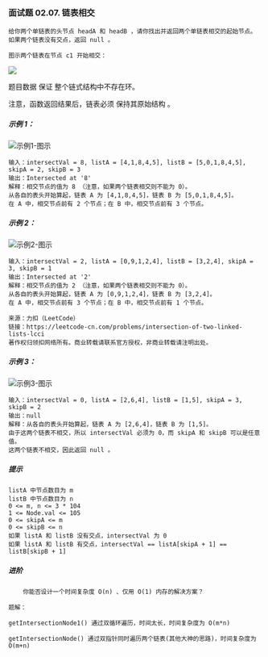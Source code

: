 
### 面试题 02.07. 链表相交

```text
给你两个单链表的头节点 headA 和 headB ，请你找出并返回两个单链表相交的起始节点。如果两个链表没有交点，返回 null 。

图示两个链表在节点 c1 开始相交：

```

![](https://assets.leetcode-cn.com/aliyun-lc-upload/uploads/2018/12/14/160_statement.png)


题目数据 保证 整个链式结构中不存在环。

注意，函数返回结果后，链表必须 保持其原始结构 。

##### 示例 1：

![示例1-图示](https://assets.leetcode.com/uploads/2018/12/13/160_example_1.png)

```text
输入：intersectVal = 8, listA = [4,1,8,4,5], listB = [5,0,1,8,4,5], skipA = 2, skipB = 3
输出：Intersected at '8'
解释：相交节点的值为 8 （注意，如果两个链表相交则不能为 0）。
从各自的表头开始算起，链表 A 为 [4,1,8,4,5]，链表 B 为 [5,0,1,8,4,5]。
在 A 中，相交节点前有 2 个节点；在 B 中，相交节点前有 3 个节点。

```

##### 示例 2：

![示例2-图示](https://assets.leetcode.com/uploads/2018/12/13/160_example_2.png)
```text
输入：intersectVal = 2, listA = [0,9,1,2,4], listB = [3,2,4], skipA = 3, skipB = 1
输出：Intersected at '2'
解释：相交节点的值为 2 （注意，如果两个链表相交则不能为 0）。
从各自的表头开始算起，链表 A 为 [0,9,1,2,4]，链表 B 为 [3,2,4]。
在 A 中，相交节点前有 3 个节点；在 B 中，相交节点前有 1 个节点。

来源：力扣（LeetCode）
链接：https://leetcode-cn.com/problems/intersection-of-two-linked-lists-lcci
著作权归领扣网络所有。商业转载请联系官方授权，非商业转载请注明出处。
```

##### 示例 3：

![示例3-图示](https://assets.leetcode.com/uploads/2018/12/13/160_example_3.png)
```text
输入：intersectVal = 0, listA = [2,6,4], listB = [1,5], skipA = 3, skipB = 2
输出：null
解释：从各自的表头开始算起，链表 A 为 [2,6,4]，链表 B 为 [1,5]。
由于这两个链表不相交，所以 intersectVal 必须为 0，而 skipA 和 skipB 可以是任意值。
这两个链表不相交，因此返回 null 。

```


##### 提示
```text
listA 中节点数目为 m
listB 中节点数目为 n
0 <= m, n <= 3 * 104
1 <= Node.val <= 105
0 <= skipA <= m
0 <= skipB <= n
如果 listA 和 listB 没有交点，intersectVal 为 0
如果 listA 和 listB 有交点，intersectVal == listA[skipA + 1] == listB[skipB + 1]

```


##### 进阶

```text
    你能否设计一个时间复杂度 O(n) 、仅用 O(1) 内存的解决方案？
```

```text
题解：

getIntersectionNode1() 通过双循环遍历，时间太长，时间复杂度为 O(m*n) 

getIntersectionNode() 通过双指针同时遍历两个链表(其他大神的思路)，时间复杂度为 O(m+n) 

```
